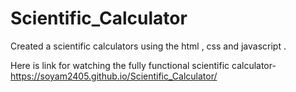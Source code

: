 # Scientific_Calculator
Created  a scientific calculators using the html , css and javascript .

Here is link for watching the fully functional scientific calculator-https://soyam2405.github.io/Scientific_Calculator/
